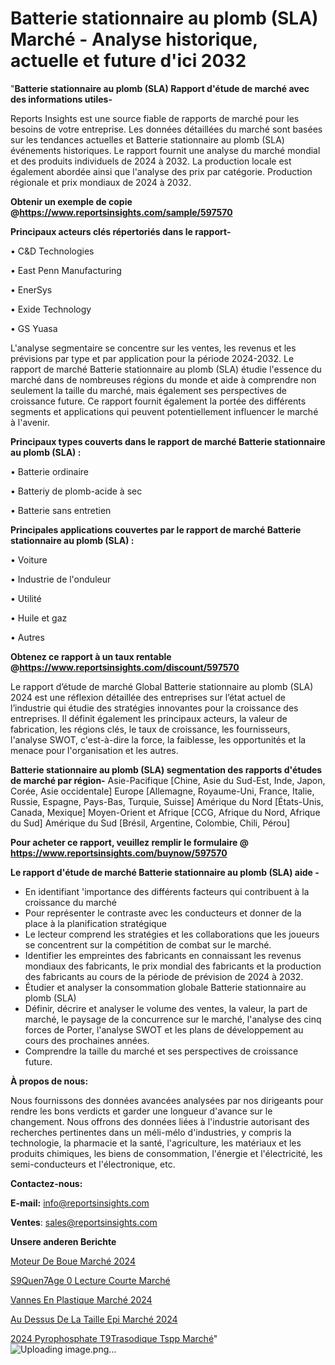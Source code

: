 # Batterie stationnaire au plomb (SLA) Marché - Analyse historique, actuelle et future d'ici 2032

"<strong>Batterie stationnaire au plomb (SLA) Rapport d'étude de marché avec des informations utiles-</strong>

Reports Insights est une source fiable de rapports de marché pour les besoins de votre entreprise. Les données détaillées du marché sont basées sur les tendances actuelles et Batterie stationnaire au plomb (SLA) événements historiques. Le rapport fournit une analyse du marché mondial et des produits individuels de 2024 à 2032. La production locale est également abordée ainsi que l'analyse des prix par catégorie. Production régionale et prix mondiaux de 2024 à 2032.

<strong><b>Obtenir un exemple de copie @</b></strong><a href=https://www.reportsinsights.com/sample/597570><strong><b>https://www.reportsinsights.com/sample/597570</b></strong></a>

<b>Principaux acteurs clés répertoriés dans le rapport-</b>

<b> </b>• C&D Technologies

• East Penn Manufacturing

• EnerSys

• Exide Technology

• GS Yuasa

L'analyse segmentaire se concentre sur les ventes, les revenus et les prévisions par type et par application pour la période 2024-2032. Le rapport de marché Batterie stationnaire au plomb (SLA) étudie l'essence du marché dans de nombreuses régions du monde et aide à comprendre non seulement la taille du marché, mais également ses perspectives de croissance future. Ce rapport fournit également la portée des différents segments et applications qui peuvent potentiellement influencer le marché à l'avenir.

<strong>Principaux types couverts dans le rapport de marché Batterie stationnaire au plomb (SLA) :</strong>

• Batterie ordinaire

• Batteriy de plomb-acide à sec

• Batterie sans entretien

<strong>Principales applications couvertes par le rapport de marché Batterie stationnaire au plomb (SLA) :</strong>

• Voiture

• Industrie de l'onduleur

• Utilité

• Huile et gaz

• Autres

<strong><b>Obtenez ce rapport à un taux rentable @</b></strong><a href=https://www.reportsinsights.com/discount/597570><strong><b>https://www.reportsinsights.com/discount/597570</b></strong></a>

Le rapport d’étude de marché Global Batterie stationnaire au plomb (SLA) 2024 est une réflexion détaillée des entreprises sur l’état actuel de l’industrie qui étudie des stratégies innovantes pour la croissance des entreprises. Il définit également les principaux acteurs, la valeur de fabrication, les régions clés, le taux de croissance, les fournisseurs, l'analyse SWOT, c'est-à-dire la force, la faiblesse, les opportunités et la menace pour l'organisation et les autres.

<strong>Batterie stationnaire au plomb (SLA) segmentation des rapports d'études de marché par région-</strong>
Asie-Pacifique [Chine, Asie du Sud-Est, Inde, Japon, Corée, Asie occidentale]
Europe [Allemagne, Royaume-Uni, France, Italie, Russie, Espagne, Pays-Bas, Turquie, Suisse]
Amérique du Nord [États-Unis, Canada, Mexique]
Moyen-Orient et Afrique [CCG, Afrique du Nord, Afrique du Sud]
Amérique du Sud [Brésil, Argentine, Colombie, Chili, Pérou]

<strong>Pour acheter ce rapport, veuillez remplir le formulaire @   <a href=https://www.reportsinsights.com/buynow/597570>https://www.reportsinsights.com/buynow/597570</a></strong>

<strong>Le rapport d'étude de marché Batterie stationnaire au plomb (SLA) aide -</strong>
<ul>
  <li>En identifiant 'importance des différents facteurs qui contribuent à la croissance du marché</li>
  <li>Pour représenter le contraste avec les conducteurs et donner de la place à la planification stratégique</li>
  <li>Le lecteur comprend les stratégies et les collaborations que les joueurs se concentrent sur la compétition de combat sur le marché.</li>
  <li>Identifier les empreintes des fabricants en connaissant les revenus mondiaux des fabricants, le prix mondial des fabricants et la production des fabricants au cours de la période de prévision de 2024 à 2032.</li>
  <li>Étudier et analyser la consommation globale Batterie stationnaire au plomb (SLA)</li>
  <li>Définir, décrire et analyser le volume des ventes, la valeur, la part de marché, le paysage de la concurrence sur le marché, l'analyse des cinq forces de Porter, l'analyse SWOT et les plans de développement au cours des prochaines années.</li>
  <li>Comprendre la taille du marché et ses perspectives de croissance future.</li>
</ul>
<strong>À propos de nous:</strong>

Nous fournissons des données avancées analysées par nos dirigeants pour rendre les bons verdicts et garder une longueur d'avance sur le changement. Nous offrons des données liées à l'industrie autorisant des recherches pertinentes dans un méli-mélo d'industries, y compris la technologie, la pharmacie et la santé, l'agriculture, les matériaux et les produits chimiques, les biens de consommation, l'énergie et l'électricité, les semi-conducteurs et l'électronique, etc.

<strong>Contactez-nous:</strong>

<strong>E-mail:</strong> <a href=mailto:info@reportsinsights.com>info@reportsinsights.com</a>

<strong>Ventes</strong>: <a href=mailto:sales@reportsinsights.com>sales@reportsinsights.com</a>

<strong>Unsere anderen Berichte</strong>

<a href=https://www.linkedin.com/pulse/moteur-de-boue-marché-analyse-approfondie-actuelle-pp9hc/>Moteur De Boue Marché 2024</a>

<a href=https://www.linkedin.com/pulse/s%C3%A9quen%C3%A7age-%C3%A0-lecture-courte-march%C3%A9-2024-2032-rxo9c/>S9Quen7Age 0 Lecture Courte Marché</a>

<a href=https://www.linkedin.com/pulse/vannes-en-plastique-marchétaille-globale-2024-nponc/>Vannes En Plastique Marché 2024</a>

<a href=https://www.linkedin.com/pulse/au-dessus-de-la-taille-epi-marché-rapport-détude-olt0c/>Au Dessus De La Taille Epi Marché 2024</a>

<a href=https://www.linkedin.com/pulse/2024-pyrophosphate-t%C3%A9trasodique-tspp-march%C3%A9-de-ktlgc/>2024 Pyrophosphate T9Trasodique Tspp Marché</a>"
![Uploading image.png…]()
